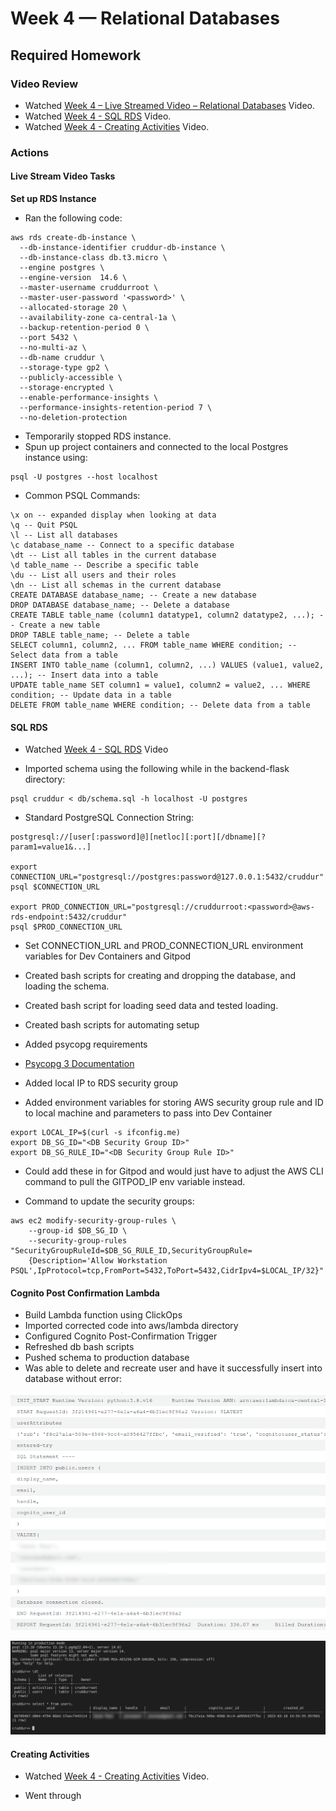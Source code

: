# Week 4 — Relational Databases

## Required Homework

### Video Review

* Watched [Week 4 – Live Streamed Video – Relational Databases](https://www.youtube.com/live/EtD7Kv5YCUs) Video.
* Watched [Week 4 - SQL RDS](https://youtu.be/Sa2iB33sKFo) Video.
* Watched [Week 4 - Creating Activities](https://youtu.be/fTksxEQExL4) Video.

### Actions

#### Live Stream Video Tasks

**Set up RDS Instance**

* Ran the following code:

```
aws rds create-db-instance \
  --db-instance-identifier cruddur-db-instance \
  --db-instance-class db.t3.micro \
  --engine postgres \
  --engine-version  14.6 \
  --master-username cruddurroot \
  --master-user-password '<password>' \
  --allocated-storage 20 \
  --availability-zone ca-central-1a \
  --backup-retention-period 0 \
  --port 5432 \
  --no-multi-az \
  --db-name cruddur \
  --storage-type gp2 \
  --publicly-accessible \
  --storage-encrypted \
  --enable-performance-insights \
  --performance-insights-retention-period 7 \
  --no-deletion-protection
```
* Temporarily stopped RDS instance.
* Spun up project containers and connected to the local Postgres instance using:

```
psql -U postgres --host localhost
```

* Common PSQL Commands:

```
\x on -- expanded display when looking at data
\q -- Quit PSQL
\l -- List all databases
\c database_name -- Connect to a specific database
\dt -- List all tables in the current database
\d table_name -- Describe a specific table
\du -- List all users and their roles
\dn -- List all schemas in the current database
CREATE DATABASE database_name; -- Create a new database
DROP DATABASE database_name; -- Delete a database
CREATE TABLE table_name (column1 datatype1, column2 datatype2, ...); -- Create a new table
DROP TABLE table_name; -- Delete a table
SELECT column1, column2, ... FROM table_name WHERE condition; -- Select data from a table
INSERT INTO table_name (column1, column2, ...) VALUES (value1, value2, ...); -- Insert data into a table
UPDATE table_name SET column1 = value1, column2 = value2, ... WHERE condition; -- Update data in a table
DELETE FROM table_name WHERE condition; -- Delete data from a table
```

#### SQL RDS

* Watched [Week 4 - SQL RDS](https://youtu.be/Sa2iB33sKFo) Video

* Imported schema using the following while in the backend-flask directory:

```
psql cruddur < db/schema.sql -h localhost -U postgres
```

* Standard PostgreSQL Connection String:

```
postgresql://[user[:password]@][netloc][:port][/dbname][?param1=value1&...]

export CONNECTION_URL="postgresql://postgres:password@127.0.0.1:5432/cruddur"
psql $CONNECTION_URL

export PROD_CONNECTION_URL="postgresql://cruddurroot:<password>@aws-rds-endpoint:5432/cruddur"
psql $PROD_CONNECTION_URL
```

* Set CONNECTION_URL and PROD_CONNECTION_URL environment variables for Dev Containers and Gitpod

* Created bash scripts for creating and dropping the database, and loading the schema.
* Created bash script for loading seed data and tested loading.
* Created bash scripts for automating setup

* Added psycopg requirements
* [Psycopg 3 Documentation](https://www.psycopg.org/psycopg3/)

* Added local IP to RDS security group

* Added environment variables for storing AWS security group rule and ID to local machine and parameters to pass into Dev Container

```
export LOCAL_IP=$(curl -s ifconfig.me)
export DB_SG_ID="<DB Security Group ID>"
export DB_SG_RULE_ID="<DB Security Group Rule ID>"
```

* Could add these in for Gitpod and would just have to adjust the AWS CLI command to pull the GITPOD_IP env variable instead.

* Command to update the security groups:

```
aws ec2 modify-security-group-rules \
    --group-id $DB_SG_ID \
    --security-group-rules "SecurityGroupRuleId=$DB_SG_RULE_ID,SecurityGroupRule=
    {Description='Allow Workstation PSQL',IpProtocol=tcp,FromPort=5432,ToPort=5432,CidrIpv4=$LOCAL_IP/32}"
```

#### Cognito Post Confirmation Lambda

* Build Lambda function using ClickOps
* Imported corrected code into aws/lambda directory
* Configured Cognito Post-Confirmation Trigger
* Refreshed db bash scripts
* Pushed schema to production database
* Was able to delete and recreate user and have it successfully insert into database without error:

![image](../_docs/assets/week4/LambdaLogSuccess.png)

![image](../_docs/assets/week4/PSQLDataSuccess.png)

#### Creating Activities

* Watched [Week 4 - Creating Activities](https://youtu.be/fTksxEQExL4) Video.

* Went through 